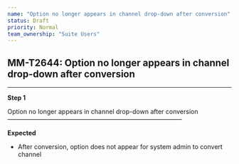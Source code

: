 ```yaml
---
name: "Option no longer appears in channel drop-down after conversion"
status: Draft
priority: Normal
team_ownership: "Suite Users"
---
```


## MM-T2644: Option no longer appears in channel drop-down after conversion

---

**Step 1**

Option no longer appears in channel drop-down after conversion\
————————————————————————————

**Expected**

- After conversion, option does not appear for system admin to convert channel
